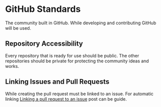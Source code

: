 # GitHub Standards

The community built in GitHub. While developing and contributing GitHub will be used.

## Repository Accessibility

Every repository that is ready for use should be public. The other repositories should be private for protecting the community ideas and works.

## Linking Issues and Pull Requests

While creating the pull request must be linked to an issue. For automatic linking [Linking a pull request to an issue](https://docs.github.com/en/issues/tracking-your-work-with-issues/linking-a-pull-request-to-an-issue) post can be guide.
